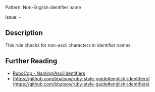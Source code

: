 Pattern: Non-English identifier name

Issue: -

## Description

This rule checks for non-ascii characters in identifier names.

## Further Reading

* [RuboCop - Naming/AsciiIdentifiers](https://docs.rubocop.org/rubocop/cops_naming.html#namingasciiidentifiers)
* [https://github.com/bbatsov/ruby-style-guide#english-identifiers](https://github.com/bbatsov/ruby-style-guide#english-identifiers)
